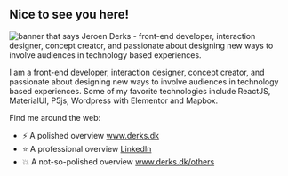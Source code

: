 ## Nice to see you here!

<img src="https://derks.dk/shared_files/github_banner.jpg" alt="banner that says Jeroen Derks - front-end developer, interaction designer, concept creator, and passionate about designing new ways to involve audiences in technology based experiences. ">

I am a front-end developer, interaction designer, concept creator, and passionate about designing new ways to involve audiences in technology based experiences. Some of my favorite technologies include ReactJS, MaterialUI, P5js, Wordpress with Elementor and Mapbox.


Find me around the web:
- ⚡ A polished overview <a href="https://derks.dk/#/">www.derks.dk</a> 
- ⭐ A professional overview <a href="https://www.linkedin.com/in/derksdk/">LinkedIn</a> 
- 💥 A not-so-polished overview <a href="https://derks.dk/#/others">www.derks.dk/others</a> 
